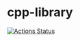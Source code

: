 # cpp-library
 [![Actions Status](https://github.com/Yurai-Kitadate/cpp-library/workflows/verify/badge.svg)](https://github.com/Yurai-Kitadate/cpp-library/actions) 

